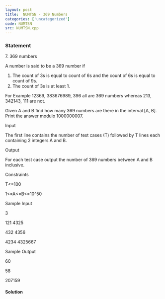 ```yaml
---
layout: post
title:  NUMTSN - 369 Numbers
categories: ['uncategorized']
code: NUMTSN
src: NUMTSN.cpp
---
```


### **Statement**

7\. 369 numbers

A number is said to be a 369 number if

  1. The count of 3s is equal to count of 6s and the count of 6s is equal to count of 9s.
  2. The count of 3s is at least 1.

For Example 12369, 383676989, 396 all are 369 numbers whereas 213, 342143, 111
are not.

Given A and B find how many 369 numbers are there in the interval [A, B].
Print the answer modulo 1000000007.

Input

The first line contains the number of test cases (T) followed by T lines each
containing 2 integers A and B.

Output

For each test case output the number of 369 numbers between A and B inclusive.

Constraints

T<=100

1<=A<=B<=10^50

Sample Input

3

121 4325

432 4356

4234 4325667

Sample Output

60

58

207159



#### **Solution**



